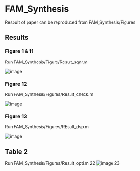 # FAM_Synthesis
Resoult of paper can be reproduced from FAM_Synthesis/Figures
## Results
### Figure 1 & 11
Run FAM_Synthesis/Figure/Result_sqnr.m

![image](https://media.github.sydney.edu.au/user/6712/files/acf3da80-ed7d-11ec-97ad-ed8c1193110f)

### Figure 12
Run FAM_Synthesis/Figures/Result_check.m

![image](https://media.github.sydney.edu.au/user/6712/files/90f03900-ed7d-11ec-95bb-b4a2098cf3d5)

### Figure 13
Run FAM_Synthesis/Figures/REsult_dsp.m

![image](https://media.github.sydney.edu.au/user/6712/files/c8f77c00-ed7d-11ec-92c4-6aa21ad33958)

## Table 2
Run FAM_Synthesis/Figures/Result_opti.m​
22
![image](https://media.github.sydney.edu.au/user/6712/files/a6b22e00-ed7e-11ec-8b98-249df1c3649b)
23
